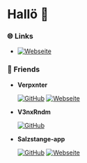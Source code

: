 # Hallö 👋

### 🌐 Links
- [![Webseite](https://img.shields.io/badge/-Website-000?style=flat-square&logo=globe&logoColor=white)](https://lekl7.de)

### 🦍 Friends

- **Verpxnter**

  [![GitHub](https://img.shields.io/badge/-GitHub-181717?style=flat-square&logo=GitHub&logoColor=white)](https://github.com/Verpxnter)
  [![Webseite](https://img.shields.io/badge/-Website-000?style=flat-square&logo=globe&logoColor=white)](https://jadenk.de) 
  
  
- **V3nxRndm**

  [![GitHub](https://img.shields.io/badge/-GitHub-181717?style=flat-square&logo=GitHub&logoColor=white)](https://github.com/V3nxRndm) 
  

- **Salzstange-app**

  [![GitHub](https://img.shields.io/badge/-GitHub-181717?style=flat-square&logo=GitHub&logoColor=white)](https://github.com/Salzstange-app)
  [![Webseite](https://img.shields.io/badge/-Website-000?style=flat-square&logo=globe&logoColor=white)](https://jaunger.de)
